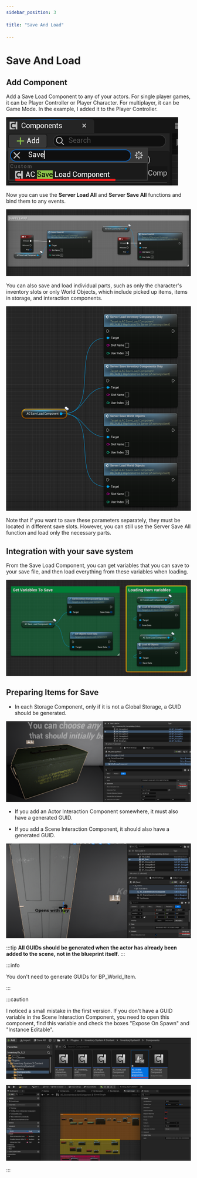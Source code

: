 ```yaml
---
sidebar_position: 3

title: "Save And Load"

---
```


# Save And Load

## Add Component

Add a Save Load Component to any of your actors. For single player games, it can be Player Controller or Player
Character. For multiplayer, it can be Game Mode. In the example, I added it to the Player Controller.

![img.png](..%2FImages_extras%2FSave%2Fimg.png)

Now you can use the **Server Load All** and **Server Save All** functions and bind them to any events.

![img_1.png](..%2FImages_extras%2FSave%2Fimg_1.png)

You can also save and load individual parts, such as only the character's inventory slots or only World Objects, which
include picked up items, items in storage, and interaction components.

![img_2.png](..%2FImages_extras%2FSave%2Fimg_2.png)

Note that if you want to save these parameters separately, they must be located in different save slots. However, you
can still use the Server Save All function and load only the necessary parts.

## Integration with your save system

From the Save Load Component, you can get variables that you can save to your save file, and then load everything from
these variables when loading.

![img_3.png](..%2FImages_extras%2FSave%2Fimg_3.png)

## Preparing Items for Save



- In each Storage Component, only if it is not a Global Storage, a GUID should be generated.

![img_3.png](..%2FImages_extras%2FStorage%2Fimg_3.png)

- If you add an Actor Interaction Component somewhere, it must also have a generated GUID.

- If you add a Scene Interaction Component, it should also have a generated GUID.

![img_7.png](..%2FImages_extras%2FSave%2Fimg_7.png)

:::tip
**All GUIDs should be generated when the actor has already been added to the scene, not in the blueprint itself.**
:::

:::info

You don't need to generate GUIDs for BP_World_Item.

:::

:::caution

I noticed a small mistake in the first version. If you don't have a GUID variable in the Scene Interaction Component,
you need to open this component, find this variable and check the boxes "Expose On Spawn" and "Instance Editable".

![img_4.png](..%2FImages_extras%2FSave%2Fimg_4.png)

![img_5.png](..%2FImages_extras%2FSave%2Fimg_5.png)

:::



